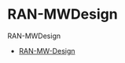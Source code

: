 # RAN-MWDesign
RAN-MWDesign
- <a href="https://github.com/1Shamalshorman/RAN-MWDesign/blob/main/Sham%20Shorman-%20wireless%20project-form1%20(Autosaved)%20(wecompress.com).xlsx"> RAN-MW-Design</a>
